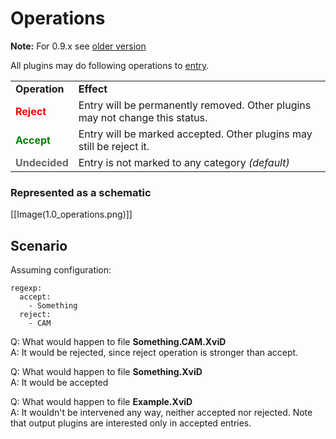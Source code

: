 # Operations

**Note:** For 0.9.x see [older version](/FilterOperations?version=16)

All plugins may do following operations to [entry](/Entry).


<table class="wiki">
<tr>
  <td><strong>Operation</strong></td>
  <td><strong>Effect</strong></td>
</tr><tr>
  <td><div style="color:red; font-weight: bold">Reject</div></td>
  <td>Entry will be permanently removed. Other plugins may not change this status.</td>
</tr><tr>
  <td><div style="color:green; font-weight: bold">Accept</div></td>
  <td>Entry will be marked accepted. Other plugins may still be reject it.</td>
</tr><tr>
  <td><div style="color:#666; font-weight: bold">Undecided</div></td>
  <td>Entry is not marked to any category <i>(default)</i></td>
</tr>
</table>


### Represented as a schematic

[[Image(1.0_operations.png)]]

## Scenario

Assuming configuration:

```
regexp:
  accept:
    - Something
  reject:
    - CAM
```

Q: What would happen to file **Something.CAM.XviD**  
A: It would be rejected, since reject operation is stronger than accept.

Q: What would happen to file **Something.XviD**  
A: It would be accepted

Q: What would happen to file **Example.XviD**  
A: It wouldn't be intervened any way, neither accepted nor rejected. Note that output plugins are interested only in accepted entries.
